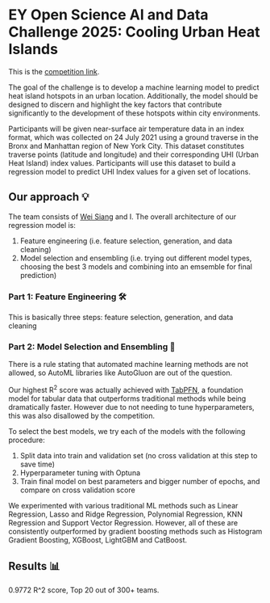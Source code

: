 # EY Open Science AI and Data Challenge 2025: Cooling Urban Heat Islands
This is the [competition link](https://challenge.ey.com/challenges/the-2025-ey-open-science-ai-and-data-challenge-cooling-urban-heat-islands-external-participants).

The goal of the challenge is to develop a machine learning model to predict heat island hotspots in an urban location. Additionally, the model should be designed to discern and highlight the key factors that contribute significantly to the development of these hotspots within city environments.

Participants will be given near-surface air temperature data in an index format, which was collected on 24 July 2021 using a ground traverse in the Bronx and Manhattan region of New York City. This dataset constitutes traverse points (latitude and longitude) and their corresponding UHI (Urban Heat Island) index values. Participants will use this dataset to build a regression model to predict UHI Index values for a given set of locations.

## Our approach 💡
The team consists of [Wei Siang](https://github.com/WeiSiangLai) and I. The overall architecture of our regression model is:
1. Feature engineering (i.e. feature selection, generation, and data cleaning)
2. Model selection and ensembling (i.e. trying out different model types, choosing the best 3 models and combining into an emsemble for final prediction)

### Part 1: Feature Engineering 🛠️
This is basically three steps: feature selection, generation, and data cleaning

### Part 2: Model Selection and Ensembling 🤖
There is a rule stating that automated machine learning methods are not allowed, so AutoML libraries like AutoGluon are out of the question.

Our highest R<sup>2</sup> score was actually achieved with [TabPFN](https://github.com/PriorLabs/TabPFN), a foundation model for tabular data that outperforms traditional methods while being dramatically faster. However due to not needing to tune hyperparameters, this was also disallowed by the competition.

To select the best models, we try each of the models with the following procedure:
1. Split data into train and validation set (no cross validation at this step to save time)
2. Hyperparameter tuning with Optuna
3. Train final model on best parameters and bigger number of epochs, and compare on cross validation score

We experimented with various traditional ML methods such as Linear Regression, Lasso and Ridge Regression, Polynomial Regression, KNN Regression and Support Vector Regression. However, all of these are consistently outperformed by gradient boosting methods such as Histogram Gradient Boosting, XGBoost, LightGBM and CatBoost. 



## Results 📊
0.9772 R^2 score, Top 20 out of 300+ teams.

